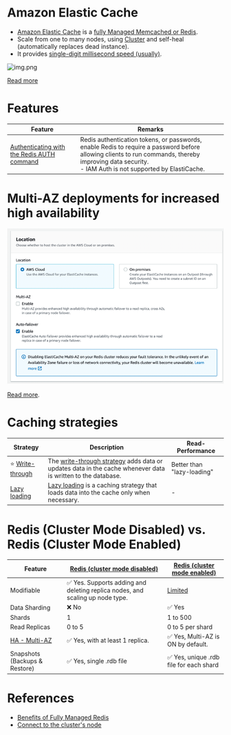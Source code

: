 
# Amazon Elastic Cache
- [Amazon Elastic Cache](https://aws.amazon.com/elasticache/) is a [fully Managed Memcached or Redis](../../1_HLDDesignComponents/3_DatabaseComponents/In-Memory-Cache/Redis/Readme.md).
- Scale from one to many nodes, using [Cluster](../../1_HLDDesignComponents/0_SystemGlossaries/Scalability/ServersCluster.md) and self-heal (automatically replaces dead instance).
- It provides [single-digit millisecond speed (usually)](../../1_HLDDesignComponents/0_SystemGlossaries/Scalability/LatencyThroughput.md).

![img.png](https://docs.aws.amazon.com/AmazonElastiCache/latest/red-ug/images/ElastiCache-Cluster-Redis.png)

[Read more](https://docs.aws.amazon.com/AmazonElastiCache/latest/red-ug/Replication.Redis-RedisCluster.html)

# Features

| Feature                                                                                                             | Remarks                                                                                                                                                                                                 |
|---------------------------------------------------------------------------------------------------------------------|---------------------------------------------------------------------------------------------------------------------------------------------------------------------------------------------------------|
| [Authenticating with the Redis AUTH command](https://docs.aws.amazon.com/AmazonElastiCache/latest/red-ug/auth.html) | Redis authentication tokens, or passwords, enable Redis to require a password before allowing clients to run commands, thereby improving data security.<br/>- IAM Auth is not supported by ElastiCache. |

# Multi-AZ deployments for increased high availability

![img.png](assests/ElasticCache_Multi-AZ_setup.png)

[Read more](https://docs.aws.amazon.com/AmazonElastiCache/latest/red-ug/FaultTolerance.html).

# Caching strategies

| Strategy                                                                                            | Description                                                                                                                                                                                | Read-Performance           |
|-----------------------------------------------------------------------------------------------------|--------------------------------------------------------------------------------------------------------------------------------------------------------------------------------------------|----------------------------|
| :star: [Write-through](https://docs.aws.amazon.com/AmazonElastiCache/latest/mem-ug/Strategies.html) | The [write-through strategy](https://docs.aws.amazon.com/AmazonElastiCache/latest/mem-ug/Strategies.html) adds data or updates data in the cache whenever data is written to the database. | Better than "lazy-loading" |
| [Lazy loading](https://docs.aws.amazon.com/AmazonElastiCache/latest/mem-ug/Strategies.html)         | [Lazy loading](https://docs.aws.amazon.com/AmazonElastiCache/latest/mem-ug/Strategies.html) is a caching strategy that loads data into the cache only when necessary.                      | -                          |
 
# Redis (Cluster Mode Disabled) vs. Redis (Cluster Mode Enabled)

| Feature                                                                                          | [Redis (cluster mode disabled)](../../1_HLDDesignComponents/3_DatabaseComponents/In-Memory-Cache/Redis/RedisMasterSlaveReplication.md) | [Redis (cluster mode enabled)](../../1_HLDDesignComponents/3_DatabaseComponents/In-Memory-Cache/Redis/RedisCluster.md) |
|--------------------------------------------------------------------------------------------------|----------------------------------------------------------------------------------------------------------------------------------------|------------------------------------------------------------------------------------------------------------------------|
| Modifiable                                                                                       | :white_check_mark: Yes. Supports adding and deleting replica nodes, and scaling up node type.                                          | [Limited](https://docs.aws.amazon.com/AmazonElastiCache/latest/red-ug/scaling-redis-cluster-mode-enabled.html)         |
| Data Sharding                                                                                    | :x: No                                                                                                                                 | :white_check_mark: Yes                                                                                                 |
| Shards                                                                                           | 1                                                                                                                                      | 1 to 500                                                                                                               |
| Read Replicas                                                                                    | 0 to 5                                                                                                                                 | 0 to 5 per shard                                                                                                       |
| [HA - Multi-AZ](https://docs.aws.amazon.com/AmazonElastiCache/latest/red-ug/FaultTolerance.html) | :white_check_mark: Yes, with at least 1 replica.                                                                                       | :white_check_mark: Yes, Multi-AZ is ON by default.                                                                     |
| Snapshots (Backups & Restore)                                                                    | :white_check_mark: Yes, single .rdb file                                                                                               | :white_check_mark: Yes, unique .rdb file for each shard                                                                |

# References
- [Benefits of Fully Managed Redis](https://aws.amazon.com/elasticache/redis/fully-managed-redis/)
- [Connect to the cluster's node](https://docs.aws.amazon.com/AmazonElastiCache/latest/red-ug/GettingStarted.ConnectToCacheNode.html)

